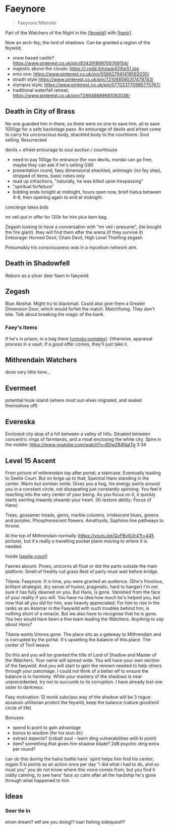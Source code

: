 # Faeynore
> Faeynore Mllerelel

Part of the Watchers of the Night in the [[feywild]] with [[hanir]].

Now an arch-fey; the lord of shadows.
Can be granted a region of the feywild;
- snow based castle? https://www.pinterest.co.uk/pin/834291899700769154/
- majestic above the clouds: https://i.redd.it/nzwqj42jfqr51.jpg
- emo one: https://www.pinterest.co.uk/pin/556827941418592030/
- stradh style https://www.pinterest.co.uk/pin/721068590317478743/
- olympus style; https://www.pinterest.co.uk/pin/577023770985775767/
- traditional waterfall retreat; https://www.pinterest.co.uk/pin/728949889681092036/

## Death in City of Brass
No one guarded him in there, so there were no one to save him, all to save 1000gp for a safe backstage pass.
An entourage of devils and efreet come to carry his unconscious body, shackled body to the courtroom.
Soul selling. Resurrected

devils + efreet entourage to soul auction / courthouse
- need to pay 100gp for entrance (for non devils, mordai can go free, maybe they can ask if he's selling GW)
- presentation round, faey dimensional shackled, antimagic (no fey step), stripped of items, basic robes only
- read up infractions, "naturally, he was killed upon trespassing"
- "spiritual forfeiture"
- bidding ends tonight at midnight, hours open now, brief hiatus between 4-8, then opening again to end at midnight.

concierge takes bids

mr veil put in offer for 120k for him plus item bag.

Zegash looking to have a conversation with "mr veil i presume", (he bought the fire giant).
they will find them after the arena (if they survive it)
Entourage: Horned Devil, Chain Devil, High Level Thiefling zegash

Presumably his consciousness was in a mycelium network atm.

## Death in Shadowfell
Reborn as a silver deer fawn in faeywild.

## Zegash
Blue Abishai. Might try to blackmail.
Could also give them a Greater Dimension Door, which would forfeit the match.
Matchfixing. They don't bite.
Talk about breaking the magic of the bank.

### Faey's Items
If he's in prison, in a bag there [[ormolu-complex]].
Otherwise, appraisal process in a vault.
If a good offer comes, they'll just take it.

## Mithrendain Watchers
done very little here...

## Evermeet
potential hook island (where most sun elves migrated, and sealed themselves off)

## Evereska
Enclosed city atop of a hill between a valley of hills.
Situated between concentric rings of farmlands, and a moat enclosing the white city.
Spire in the middle: https://www.youtube.com/watch?v=6DwZR4NalTg 3:34

## Level 15 Ascent
From picture of mithrendain top after portal; a staircase. Eventually leading to Seelie Court. But on brige up to that; Spectral Hans standing in the center. Warm but somber smile. Gives you a hug, his energy swirls around you in a constant circle, not dissapating just constantly spinning. You feel it reaching into the very center of your being. As you focus on it, it quickly starts swirling inwards otwards your heart. (Ki restore ability; Focus of Hans)

Trees, gossamer treads, gems, marble columns, irridescent blues, greens and purples. Phosphorescent flowers. Amathysts, Saphires line pathways to throne.

At the top of Mithrendain normally (https://youtu.be/QvFBvIjUlr4?t=445 picture), but it's really a travelling pocket plane moving to where it is needed.

Inside [[seelie-court]]

Faeries abount. Pixies, unicorns all float or dot the parts outside the main platform. Smell of freshly cut grass
Rest of party must wait before bridge.

Titania: Faeynore. It is time, you were granted an audience.
(She's frivolous, brilliant strategist, dry sense of humor, pragmatic, hard to hanger)
I'm not sure it has fully dawned on you. But Hans, is gone. Vanished from the face of your reality if you will.
You have no idea how much he's helped you, but now that all you did for him, was heavily appreciated. For him to rise in the ranks as an Assimar in the Faeywild with such troubles behind him, is nothing short of a miracle.
But we also have to recognise that he is gone. You two would have been a fine team leading the Watchers.
_Anything to say about Hans?_

Titania wants Umnos gone. The place sits as a gateway to Mithrendain and is corrupted by the portal. It's upsetting the balance of this place. The center of Toril weave.

Do this and you will be granted the title of Lord of Shadow and Master of the Watchers. Your name will spread wide. You will have your own section of the faeywild. And you will start to gain the renown needed to help others through your patronage. I could not think of a better elf to ensure the balance is in harmony. While your mastery of the shadows is near unprecedented, try not to succumb to its corruption. I have already lost one sister to darkness.


Faey motivation:
12 monk subclass way of the shadow
will be 3 rogue: assassin
utilitarian
protect the feywild, keep the balance (nature good/evil circle of life)

Bonuses:
- spend ki point to gain advantage
- bonus to wisdom (for his stun dc)
- extract aspects? (cobalt soul - learn dmg vulnerabilities with ki point)
- item? something that gives him shadow blade? 2d8 psychic dmg extra per round?

can do this during the halos battle
hans' spirit helps him find his center; regain 5 ki points as an action once per day
"i did what i had to do, and so must you"
you do not know where this voice comes from, but you find it oddly calming, to see hans' face so calm after all the hardship he's gone through
what happened to him

## Ideas
### Seer tie in
elven dream? wtf are you doing!? irae! fishing sidequest!?

[//begin]: # "Autogenerated link references for markdown compatibility"
[feywild]: ../planar/feywild "Feywild"
[hanir]: hanir "Hans Irel"
[ormolu-complex]: ../planar/ormolu-complex "Ormolu Complex"
[seelie-court]: ../deities/seelie-court "Seelie Court"
[//end]: # "Autogenerated link references"
